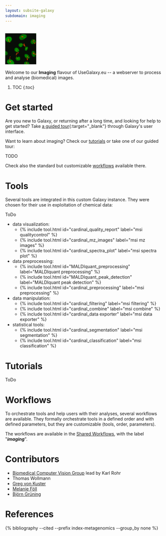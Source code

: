 ```yaml
---
layout: subsite-galaxy
subdomain: imaging
---
```



<br/>
<img src="/assets/media/imaging.png" height="100px" alt="Cheminformatics"/>

Welcome to our **Imaging** flavour of UseGalaxy.eu -- a webserver to process and analyse (biomedical) images.


1. TOC
{:toc}


# Get started

Are you new to Galaxy, or returning after a long time, and looking for help to get started? Take [a guided tour](https://imaging.usegalaxy.eu/tours/core.galaxy_ui){:target="_blank"} through Galaxy's user interface.

Want to learn about imaging? Check our [tutorials](#tutorials) or take one of our guided tour:

TODO

Check also the standard but customizable [workflows](#workflows) available there.

# Tools

Several tools are integrated in this custom Galaxy instance. They were chosen for their use in exploitation of chemical data:

ToDo

 * data visualization:
   * {% include tool.html id="cardinal_quality_report" label="msi qualitycontrol" %}
   * {% include tool.html id="cardinal_mz_images" label="msi mz images" %}
   * {% include tool.html id="cardinal_spectra_plot" label="msi spectra plot" %}
 * data preprocessing:
   * {% include tool.html id="MALDIquant_preprocessing" label="MALDIquant preprocessing" %}
   * {% include tool.html id="MALDIquant_peak_detection" label="MALDIquant peak detection" %}
   * {% include tool.html id="cardinal_preprocessing" label="msi preprocessing" %}
 * data manipulation:
   * {% include tool.html id="cardinal_filtering" label="msi filtering" %}
   * {% include tool.html id="cardinal_combine" label="msi combine" %}
   * {% include tool.html id="cardinal_data exporter" label="msi data exporter" %}
 * statistical tools:
   * {% include tool.html id="cardinal_segmentation" label="msi segmentation" %}
   * {% include tool.html id="cardinal_classification" label="msi classification" %}


# Tutorials

ToDo

# Workflows

To orchestrate tools and help users with their analyses, several workflows are available. They formally orchestrate tools in a defined order and with defined parameters, but they are customizable (tools, order, parameters).

The workflows are available in the [Shared Workflows](https://imaging.usegalaxy.eu/workflows/list_published), with the label "***imaging***".

# Contributors

  * [Biomedical Computer Vision Group](http://www.bioquant.uni-heidelberg.de/research/groups/biomedical_computer_vision.html) lead by Karl Rohr
  * Thomas Wollmann
  * [Greg von Kuster](https://github.com/gregvonkuster)
  * [Melanie Föll](https://github.com/foellmelanie/)
  * [Björn Grüning](https://github.com/bgruening)


# References

{% bibliography --cited --prefix index-metagenomics --group_by none %}
